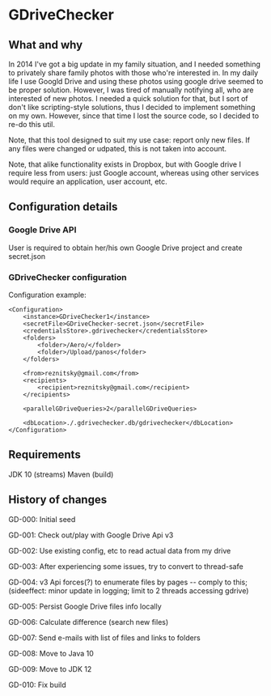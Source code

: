 # GDriveChecker

## What and why
In 2014 I've got a big update in my family situation, and I needed something to privately share family photos with those who're interested in. In my daily life I use Googld Drive and using these photos using google drive seemed to be proper solution. However, I was tired of manually notifying all, who are interested of new photos. I needed a quick solution for that, but I sort of don't like scripting-style solutions, thus I decided to implement something on my own. However, since that time I lost the source code, so I decided to re-do this util.

Note, that this tool designed to suit my use case: report only new files. If any files were changed or udpated, this is not taken into account.

Note, that alike functionality exists in Dropbox, but with Google drive I require less from users: just Google account, whereas using other services would require an application, user account, etc.

## Configuration details
### Google Drive API
User is required to obtain her/his own Google Drive project and create secret.json

### GDriveChecker configuration
Configuration example:


    <Configuration>
        <instance>GDriveChecker1</instance>
        <secretFile>GDriveChecker-secret.json</secretFile>
        <credentialsStore>.gdrivechecker</credentialsStore>
        <folders>
            <folder>/Aero/</folder>
            <folder>/Upload/panos</folder>
        </folders>
    
        <from>reznitsky@gmail.com</from>
        <recipients>
            <recipient>reznitsky@gmail.com</recipient>
        </recipients>
    
        <parallelGDriveQueries>2</parallelGDriveQueries>
    
        <dbLocation>./.gdrivechecker.db/gdrivechecker</dbLocation>
    </Configuration>


## Requirements
JDK 10 (streams)
Maven (build)

## History of changes
GD-000: Initial seed

GD-001: Check out/play with Google Drive Api v3

GD-002: Use existing config, etc to read actual data from my drive

GD-003: After experiencing some issues, try to convert to thread-safe

GD-004: v3 Api forces(?) to enumerate files by pages -- comply to this; (sideeffect: minor update in logging; limit to 2 threads accessing gdrive)

GD-005: Persist Google Drive files info locally

GD-006: Calculate difference (search new files)

GD-007: Send e-mails with list of files and links to folders

GD-008: Move to Java 10

GD-009: Move to JDK 12

GD-010: Fix build
